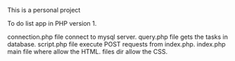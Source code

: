 This is a personal project 

To do list app in PHP version 1.

connection.php file connect to mysql server.
query.php file gets the tasks in database.
script.php file execute POST requests from index.php.
index.php main file where allow the HTML.
files dir allow the CSS.
